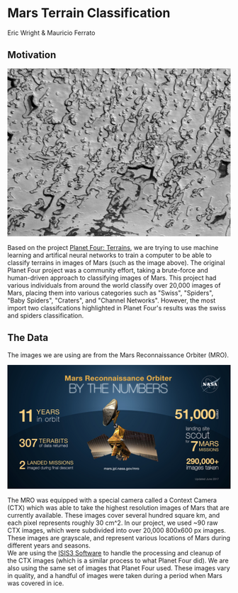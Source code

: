 # Mars Terrain Classification  
Eric Wright & Mauricio Ferrato

## Motivation

![Image1](https://github.com/mferrato/CISC489-Project-Machine-Learning/blob/master/dataset/poster_images/swiss1.png)  

Based on the project [Planet Four: Terrains](https://www.zooniverse.org/projects/mschwamb/planet-four-terrains), we are trying to use machine learning and artifical neural networks to train a computer to be able to classify terrains in images of Mars (such as the image above). The original Planet Four project was a community effort, taking a brute-force and human-driven approach to classifying images of Mars. This project had various individuals from around the world classify over 20,000 images of Mars, placing them into various categories such as "Swiss", "Spiders", "Baby Spiders", "Craters", and "Channel Networks". However, the most import two classifcations highlighted in Planet Four's results was the swiss and spiders classification.

## The Data

The images we are using are from the Mars Reconnaissance Orbiter (MRO). 

![Image1](https://github.com/mferrato/CISC489-Project-Machine-Learning/blob/master/dataset/poster_images/MRO.jpg)  

The MRO was equipped with a special camera called a Context Camera (CTX) which was able to take the highest resolution images of Mars that are currently available. These images cover several hundred square km, and each pixel represents roughly 30 cm^2. In our project, we used ~90 raw CTX images, which were subdivided into over 20,000 800x600 px images. These images are grayscale, and represent various locations of Mars during different years and seasons.  
We are using the [ISIS3 Software](https://isis.astrogeology.usgs.gov/) to handle the processing and cleanup of the CTX images (which is a similar process to what Planet Four did). We are also using the same set of images that Planet Four used. These images vary in quality, and a handful of images were taken during a period when Mars was covered in ice.
